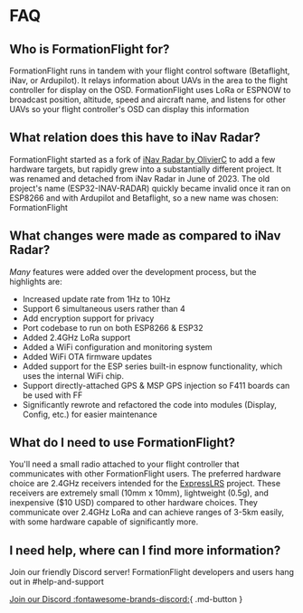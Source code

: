 # FAQ

## Who is FormationFlight for?

FormationFlight runs in tandem with your flight control software (Betaflight, iNav, or Ardupilot). It relays information about UAVs in the area to the flight controller for display on the OSD. FormationFlight uses LoRa or ESPNOW to broadcast position, altitude, speed and aircraft name, and listens for other UAVs so your flight controller's OSD can display this information

## What relation does this have to iNav Radar?

FormationFlight started as a fork of [iNav Radar by OlivierC](https://github.com/OlivierC-FR/ESP32-INAV-RADAR) to add a few hardware targets, but rapidly grew into a substantially different project. It was renamed and detached from iNav Radar in June of 2023. The old project's name (ESP32-INAV-RADAR) quickly became invalid once it ran on ESP8266 and with Ardupilot and Betaflight, so a new name was chosen: FormationFlight

## What changes were made as compared to iNav Radar?

*Many* features were added over the development process, but the highlights are:

* Increased update rate from 1Hz to 10Hz
* Support 6 simultaneous users rather than 4
* Add encryption support for privacy
* Port codebase to run on both ESP8266 & ESP32
* Added 2.4GHz LoRa support
* Added a WiFi configuration and monitoring system
* Added WiFi OTA firmware updates
* Added support for the ESP series built-in espnow functionality, which uses the internal WiFi chip.
* Support directly-attached GPS & MSP GPS injection so F411 boards can be used with FF
* Significantly rewrote and refactored the code into modules (Display, Config, etc.) for easier maintenance

## What do I need to use FormationFlight?

You'll need a small radio attached to your flight controller that communicates with other FormationFlight users. The preferred hardware choice are 2.4GHz receivers intended for the [ExpressLRS](https://github.com/ExpressLRS/ExpressLRS) project. These receivers are extremely small (10mm x 10mm), lightweight (0.5g), and inexpensive ($10 USD) compared to other hardware choices. They communicate over 2.4GHz LoRa and can achieve ranges of 3-5km easily, with some hardware capable of significantly more.

## I need help, where can I find more information?

Join our friendly Discord server! FormationFlight developers and users hang out in \#help-and-support 

[Join our Discord :fontawesome-brands-discord:](https://discord.gg/npaX3VxQjh){ .md-button }
